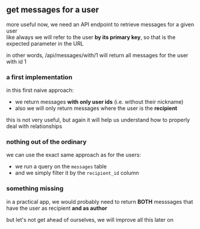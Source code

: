 ## get messages for a user

more useful now, we need an API endpoint to retrieve messages for a given user  
like always we will refer to the user **by its primary key**, so that is the
expected parameter in the URL

in other words, /api/messages/with/1 will return all messages for the user with id 1

### a first implementation

in this first naive approach:

- we return messages **with only user ids** (i.e. without their nickname)  
- also we will only return messages where the user is the **recipient**  

this is not very useful, but again it will help us understand how to properly deal with relationships

### nothing out of the ordinary

we can use the exact same approach as for the users:

- we run a query on the `messages` table
- and we simply filter it by the `recipient_id` column

### something missing

in a practical app, we would probably need to return **BOTH** messsages that have the user as recipient **and as author**

but let's not get ahead of ourselves, we will improve all this later on
